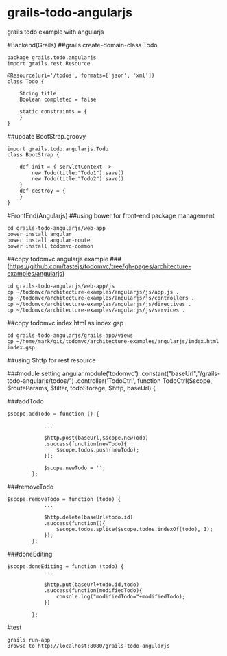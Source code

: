 grails-todo-angularjs
=====================

grails todo example with angularjs

#Backend(Grails)
##grails create-domain-class Todo 
```
package grails.todo.angularjs
import grails.rest.Resource

@Resource(uri='/todos', formats=['json', 'xml'])
class Todo {

	String title
    Boolean completed = false

    static constraints = {
    }
}
```

##update BootStrap.groovy
```
import grails.todo.angularjs.Todo
class BootStrap {

    def init = { servletContext ->
    	new Todo(title:"Todo1").save()
        new Todo(title:"Todo2").save()
    }
    def destroy = {
    }
}
```


#FrontEnd(Angularjs)
##using bower for front-end package management
```
cd grails-todo-angularjs/web-app
bower install angular
bower install angular-route
bower install todomvc-common
```

##copy todomvc angularjs example 
###(https://github.com/tastejs/todomvc/tree/gh-pages/architecture-examples/angularjs)
```
cd grails-todo-angularjs/web-app/js
cp ~/todomvc/architecture-examples/angularjs/js/app.js .
cp ~/todomvc/architecture-examples/angularjs/js/controllers .
cp ~/todomvc/architecture-examples/angularjs/js/directives .
cp ~/todomvc/architecture-examples/angularjs/js/services .
```

##copy todomvc index.html as index.gsp
```
cd grails-todo-angularjs/grails-app/views
cp ~/home/mark/git/todomvc/architecture-examples/angularjs/index.html index.gsp
```

##using $http for rest resource

###module setting
angular.module('todomvc')
	.constant("baseUrl","/grails-todo-angularjs/todos/")
	.controller('TodoCtrl', function TodoCtrl($scope, $routeParams, $filter, todoStorage, $http, baseUrl) {

###addTodo
```
$scope.addTodo = function () {

			...
			
			$http.post(baseUrl,$scope.newTodo)
			.success(function(newTodo){
				$scope.todos.push(newTodo);
			});

			$scope.newTodo = '';
		};
```
###removeTodo
```
$scope.removeTodo = function (todo) {
			...

			$http.delete(baseUrl+todo.id)
			.success(function(){
				$scope.todos.splice($scope.todos.indexOf(todo), 1);
			});
		};
```
###doneEditing
```
$scope.doneEditing = function (todo) {
			...

			$http.put(baseUrl+todo.id,todo)
			.success(function(modifiedTodo){
				console.log("modifiedTodo="+modifiedTodo);
			})

		};
```

#test
```
grails run-app
Browse to http://localhost:8080/grails-todo-angularjs

```
